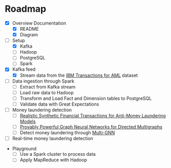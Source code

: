 # Roadmap

- [x] Overview Documentation
  - [x] README
  - [x] Diagram
- [ ] Setup
  - [x] Kafka
  - [ ] Hadoop
  - [ ] PostgreSQL
  - [ ] Spark
- [x] Kafka feed
  - [x] Stream data from the [IBM Transactions for AML](https://www.kaggle.com/datasets/ealtman2019/ibm-transactions-for-anti-money-laundering-aml) dataset
- [ ] Data ingestion through Spark
  - [ ] Extract from Kafka stream
  - [ ] Load raw data to Hadoop
  - [ ] Transform and Load Fact and Dimension tables to PostgreSQL
  - [ ] Validate data with Great Expectations
- [ ] Money laundering detection
  - [ ] [Realistic Synthetic Financial Transactions for Anti-Money Laundering Models](https://arxiv.org/pdf/2306.16424.pdf)
  - [ ] [Provably Powerful Graph Neural Networks for Directed Multigraphs](https://arxiv.org/pdf/2306.11586.pdf)
  - [ ] Detect money laundering through [Multi-GNN](https://github.com/IBM/Multi-GNN)
- [ ] Real-time money laundering detection

- Playground
  - [ ] Use a Spark cluster to process data
  - [ ] Apply MapReduce with Hadoop
